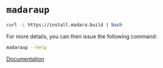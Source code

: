 # `madaraup`

```sh
curl -L https://install.madara.build | bash
```

For more details, you can then issue the following command:

```sh
madaraup --help
```

[Documentation](https://docs.madara.build/)